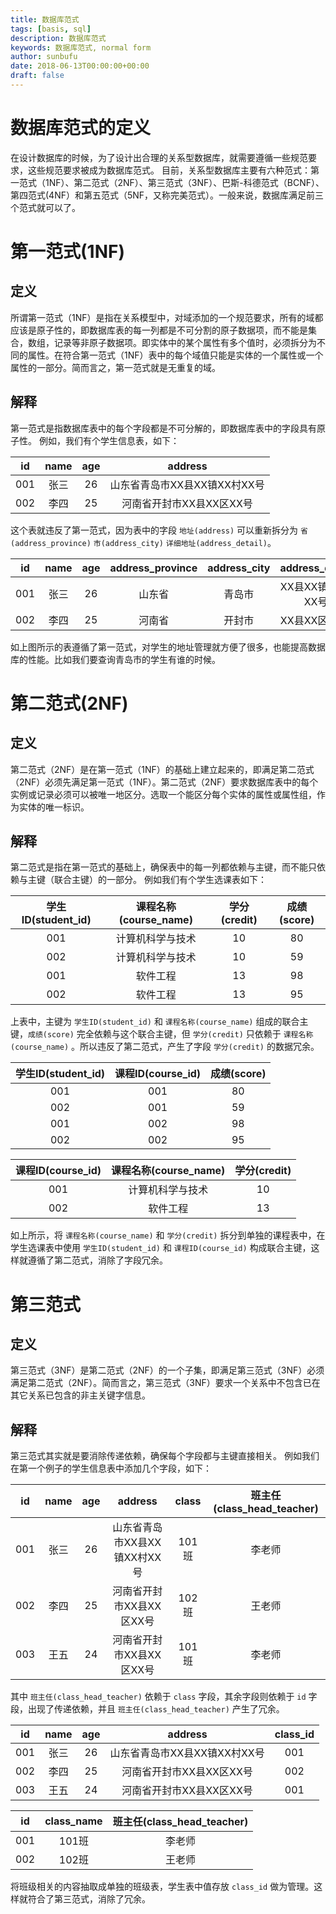 ```yaml
---
title: 数据库范式
tags: [basis, sql]
description: 数据库范式
keywords: 数据库范式, normal form
author: sunbufu
date: 2018-06-13T00:00:00+00:00
draft: false
---
```


# 数据库范式的定义
在设计数据库的时候，为了设计出合理的关系型数据库，就需要遵循一些规范要求，这些规范要求被成为数据库范式。
目前，关系型数据库主要有六种范式：第一范式（1NF）、第二范式（2NF）、第三范式（3NF）、巴斯-科德范式（BCNF）、第四范式(4NF）和第五范式（5NF，又称完美范式）。一般来说，数据库满足前三个范式就可以了。

# 第一范式(1NF)

## 定义
所谓第一范式（1NF）是指在关系模型中，对域添加的一个规范要求，所有的域都应该是原子性的，即数据库表的每一列都是不可分割的原子数据项，而不能是集合，数组，记录等非原子数据项。即实体中的某个属性有多个值时，必须拆分为不同的属性。在符合第一范式（1NF）表中的每个域值只能是实体的一个属性或一个属性的一部分。简而言之，第一范式就是无重复的域。

## 解释
第一范式是指数据库表中的每个字段都是不可分解的，即数据库表中的字段具有原子性。
例如，我们有个学生信息表，如下：

| id | name | age | address |
| :---: | :---: | :---: | :---: | 
| 001 | 张三 | 26 | 山东省青岛市XX县XX镇XX村XX号 | 
| 002 | 李四 | 25 | 河南省开封市XX县XX区XX号 |
 
这个表就违反了第一范式，因为表中的字段 `地址(address)` 可以重新拆分为 `省(address_province)` `市(address_city)` `详细地址(address_detail)`。

| id | name | age | address_province | address_city | address_detail |
| :---: | :---: | :---: | :---: | :---: | :---: | 
| 001 | 张三 | 26 | 山东省 | 青岛市 | XX县XX镇XX村XX号 | 
| 002 | 李四 | 25 | 河南省 | 开封市 | XX县XX区XX号 |
 
如上图所示的表遵循了第一范式，对学生的地址管理就方便了很多，也能提高数据库的性能。比如我们要查询青岛市的学生有谁的时候。

# 第二范式(2NF)

## 定义
第二范式（2NF）是在第一范式（1NF）的基础上建立起来的，即满足第二范式（2NF）必须先满足第一范式（1NF）。第二范式（2NF）要求数据库表中的每个实例或记录必须可以被唯一地区分。选取一个能区分每个实体的属性或属性组，作为实体的唯一标识。

## 解释
第二范式是指在第一范式的基础上，确保表中的每一列都依赖与主键，而不能只依赖与主键（联合主键）的一部分。
例如我们有个学生选课表如下：

| 学生ID(student_id) | 课程名称(course_name) | 学分(credit) | 成绩(score) |
| :---: | :---: | :---: | :---: | 
| 001 | 计算机科学与技术 | 10 | 80 |
| 002 | 计算机科学与技术 | 10 | 59 |
| 001 | 软件工程 | 13 | 98 |
| 002 | 软件工程 | 13 | 95 |

上表中，主键为 `学生ID(student_id)` 和 `课程名称(course_name)` 组成的联合主键，`成绩(score)` 完全依赖与这个联合主键，但 `学分(credit)` 只依赖于 `课程名称(course_name)` 。所以违反了第二范式，产生了字段 `学分(credit)` 的数据冗余。

| 学生ID(student_id) | 课程ID(course_id) | 成绩(score) |
| :---: | :---: | :---: |
| 001 | 001 | 80 |
| 002 | 001 | 59 |
| 001 | 002 | 98 |
| 002 | 002 | 95 |

| 课程ID(course_id) | 课程名称(course_name) | 学分(credit) |
| :---: | :---: | :---: |
| 001 | 计算机科学与技术 | 10 |
| 002 | 软件工程 | 13 |

如上所示，将 `课程名称(course_name)` 和 `学分(credit)` 拆分到单独的课程表中，在学生选课表中使用 `学生ID(student_id)` 和 `课程ID(course_id)` 构成联合主键，这样就遵循了第二范式，消除了字段冗余。

# 第三范式

## 定义
第三范式（3NF）是第二范式（2NF）的一个子集，即满足第三范式（3NF）必须满足第二范式（2NF）。简而言之，第三范式（3NF）要求一个关系中不包含已在其它关系已包含的非主关键字信息。

## 解释
第三范式其实就是要消除传递依赖，确保每个字段都与主键直接相关。
例如我们在第一个例子的学生信息表中添加几个字段，如下：

| id | name | age | address | class | 班主任(class_head_teacher) |
| :---: | :---: | :---: | :---: | :---: | :---: | 
| 001 | 张三 | 26 | 山东省青岛市XX县XX镇XX村XX号 | 101班 | 李老师 |
| 002 | 李四 | 25 | 河南省开封市XX县XX区XX号 | 102班 | 王老师 |
| 003 | 王五 | 24 | 河南省开封市XX县XX区XX号 | 101班 | 李老师 |

其中 `班主任(class_head_teacher)` 依赖于 `class` 字段，其余字段则依赖于 `id` 字段，出现了传递依赖，并且 `班主任(class_head_teacher)` 产生了冗余。

| id | name | age | address | class_id |
| :---: | :---: | :---: | :---: | :---: |
| 001 | 张三 | 26 | 山东省青岛市XX县XX镇XX村XX号 | 001 |
| 002 | 李四 | 25 | 河南省开封市XX县XX区XX号 | 002 |
| 003 | 王五 | 24 | 河南省开封市XX县XX区XX号 | 001 |

| id | class_name | 班主任(class_head_teacher) |
| :---: | :---: | :---: |
| 001 | 101班 | 李老师 |
| 002 | 102班 | 王老师 |

将班级相关的内容抽取成单独的班级表，学生表中值存放 `class_id` 做为管理。这样就符合了第三范式，消除了冗余。